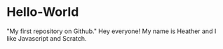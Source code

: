 Hello-World
===========

"My first repository on Github."
Hey everyone!
My name is Heather and I like Javascript and Scratch. 
